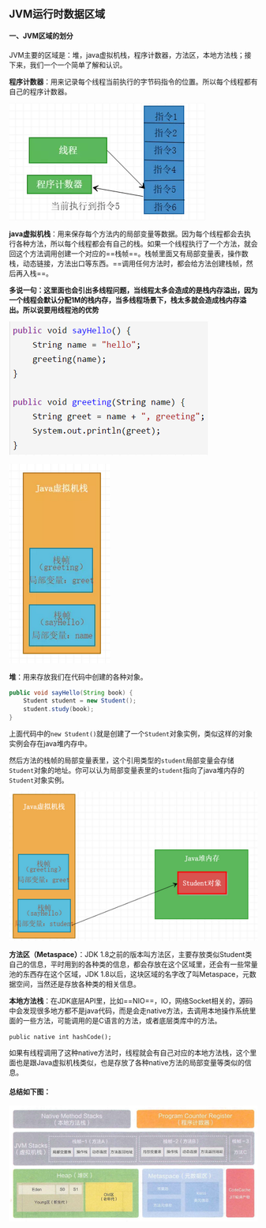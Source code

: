 ## JVM运行时数据区域

#### 一、JVM区域的划分

JVM主要的区域是：堆，java虚拟机栈，程序计数器，方法区，本地方法栈；接下来，我们一个一个简单了解和认识。

**程序计数器**：用来记录每个线程当前执行的字节码指令的位置。所以每个线程都有自己的程序计数器。

![1582718526753](image\1582718526753.png)

**java虚拟机栈**：用来保存每个方法内的局部变量等数据。因为每个线程都会去执行各种方法，所以每个线程都会有自己的栈。如果一个线程执行了一个方法，就会回这个方法调用创建一个对应的==栈帧==。栈帧里面又有局部变量表，操作数栈，动态链接，方法出口等东西。==调用任何方法时，都会给方法创建栈帧，然后再入栈==。

**多说一句：这里面也会引出多线程问题，当线程太多会造成的是栈内存溢出，因为一个线程会默认分配1M的栈内存，当多线程场景下，栈太多就会造成栈内存溢出。所以说要用线程池的优势**

![1582718545745](image\1582718545745.png)

![1582718556975](image\1582718556975.png)

**堆**：用来存放我们在代码中创建的各种对象。

```java
public void sayHello(String book) {
    Student student = new Student();
    student.study(book);
}
```

上面代码中的`new Student()`就是创建了一个`Student`对象实例，类似这样的对象实例会存在java堆内存中。

然后方法的栈帧的局部变量表里，这个引用类型的`student`局部变量会存储`Student`对象的地址。你可以认为局部变量表里的`student`指向了java堆内存的`Student`对象实例。

![1582719051436](image\1582719051436.png)

**方法区（Metaspace）**：JDK 1.8之前的版本叫方法区，主要存放类似Student类自己的信息，平时用到的各种类的信息，都会存放在这个区域里，还会有一些常量池的东西存在这个区域，JDK 1.8以后，这块区域的名字改了叫Metaspace，元数据空间，当然还是存放各种类的相关信息。

**本地方法栈**：在JDK底层API里，比如==NIO==，IO，网络Socket相关的，源码中会发现很多地方都不是java代码，而是会走native方法，去调用本地操作系统里面的一些方法，可能调用的是C语言的方法，或者底层类库中的方法。

`public native int hashCode();`

如果有线程调用了这种native方法时，线程就会有自己对应的本地方法栈，这个里面也是跟Java虚拟机栈类似，也是存放了各种native方法的局部变量等类似的信息。



#### 总结如下图：

![1582802189051](image\1582802189051.png)



